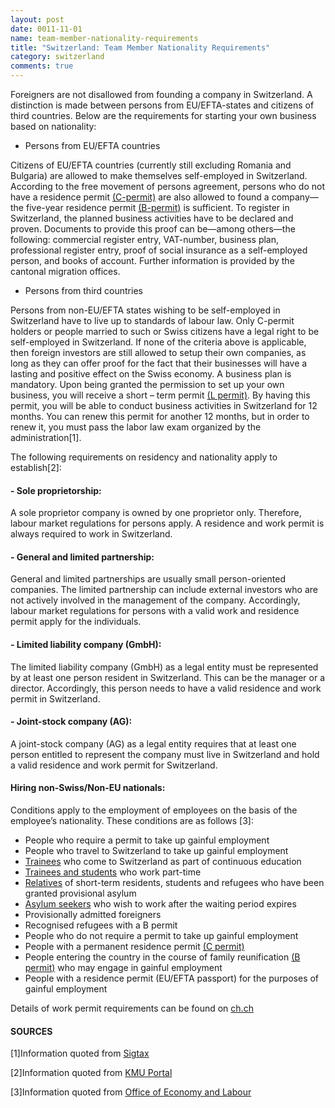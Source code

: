 ```yaml
---
layout: post
date: 0011-11-01
name: team-member-nationality-requirements
title: "Switzerland: Team Member Nationality Requirements"
category: switzerland
comments: true
---
```


Foreigners are not disallowed from founding a company in Switzerland. A distinction is made between persons from EU/EFTA-states and citizens of third countries. Below are the requirements for starting your own business based on nationality:

   * Persons from EU/EFTA countries
   
Citizens of EU/EFTA countries (currently still excluding Romania and Bulgaria) are allowed to make themselves self-employed in Switzerland. According to the free movement of persons agreement, persons who do not have a residence permit [(C-permit)](https://www.sem.admin.ch/sem/en/home/themen/aufenthalt/eu_efta/ausweis_c_eu_efta.html) are also allowed to found a company—the five-year residence permit [(B-permit)](https://www.sem.admin.ch/sem/en/home/themen/aufenthalt/eu_efta/ausweis_b_eu_efta.html) is sufficient. To register in Switzerland, the planned business activities have to be declared and proven. Documents to provide this proof can be—among others—the following: commercial register entry, VAT-number, business plan, professional register entry, proof of social insurance as a self-employed person, and books of account. Further information is provided by the cantonal migration offices.

   * Persons from third countries
   
Persons from non-EU/EFTA states wishing to be self-employed in Switzerland have to live up to standards of labour law. Only C-permit holders or people married to such or Swiss citizens have a legal right to be self-employed in Switzerland.
If none of the criteria above is applicable, then foreign investors are still allowed to setup their own companies, as long as they can offer proof for the fact that their businesses will have a lasting and positive effect on the Swiss economy. A business plan is mandatory. Upon being granted the permission to set up your own business, you will receive a short – term permit [(L permit)](https://www.sem.admin.ch/sem/en/home/themen/aufenthalt/eu_efta/ausweis_l_eu_efta.html). By having this permit, you will be able to conduct business activities in Switzerland for 12 months. You can renew this permit for another 12 months, but in order to renew it, you must pass the labor law exam organized by the administration[1].

The following requirements on residency and nationality apply to establish[2]:
#### - Sole proprietorship: 
A sole proprietor company is owned by one proprietor only. Therefore, labour market regulations for persons apply. A residence and work permit is always required to work in Switzerland. 
#### - General and limited partnership: 
General and limited partnerships are usually small person-oriented companies. The limited partnership can include external investors who are not actively involved in the management of the company. Accordingly, labour market regulations for persons with a valid work and residence permit apply for the individuals.
#### - Limited liability company (GmbH): 
The limited liability company (GmbH) as a legal entity must be represented by at least one person resident in Switzerland. This can be the manager or a director. Accordingly, this person needs to have a valid residence and work permit in Switzerland.
#### - Joint-stock company (AG): 
A joint-stock company (AG) as a legal entity requires that at least one person entitled to represent the company must live in Switzerland and hold a valid residence and work permit for Switzerland.

#### Hiring non-Swiss/Non-EU nationals:
Conditions apply to the employment of employees on the basis of the employee’s nationality. These conditions are as follows [3]: 

- People who require a permit to take up gainful employment
- People who travel to Switzerland to take up gainful employment
- [Trainees](http://www.awa.zh.ch/internet/volkswirtschaftsdirektion/awa/en/arbeitsbewilligungen/drittstaaten/stagiaires.html) who come to Switzerland as part of continuous education
- [Trainees and students](https://awa.zh.ch/internet/volkswirtschaftsdirektion/awa/en/arbeitsbewilligungen/drittstaaten/praktikum_studium.html) who work part-time
- [Relatives](https://awa.zh.ch/internet/volkswirtschaftsdirektion/awa/en/arbeitsbewilligungen/drittstaaten/familiennachzug.html) of short-term residents, students and refugees who have been granted provisional asylum
- [Asylum seekers](https://awa.zh.ch/internet/volkswirtschaftsdirektion/awa/en/arbeitsbewilligungen/drittstaaten/asylsuchende.html) who wish to work after the waiting period expires
- Provisionally admitted foreigners
- Recognised refugees with a B permit
- People who do not require a permit to take up gainful employment
- People with a permanent residence permit [(C permit)](https://www.sem.admin.ch/sem/en/home/themen/aufenthalt/eu_efta/ausweis_c_eu_efta.html)
- People entering the country in the course of family reunification [(B permit)](https://www.sem.admin.ch/sem/en/home/themen/aufenthalt/eu_efta/ausweis_b_eu_efta.html) who may engage in gainful employment
- People with a residence permit (EU/EFTA passport) for the purposes of gainful employment

Details of work permit requirements can be found on [ch.ch](https://www.ch.ch/en/work-switzerland-foreign-national/)

#### SOURCES

[1]Information quoted from [Sigtax](https://sigtax.com/)

[2]Information quoted from [KMU Portal](https://www.kmu.admin.ch/kmu/en/home/concrete-know-how/establish-an-sme/starting-a-business/foreign-national/from-the-eu-efta-area.html)

[3]Information quoted from [Office of Economy and Labour](https://awa.zh.ch/internet/volkswirtschaftsdirektion/awa/de/home.html)




